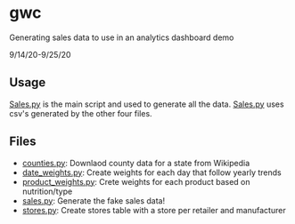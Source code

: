 # gwc
Generating sales data to use in an analytics dashboard demo

9/14/20-9/25/20

## Usage
[Sales.py](sales.py) is the main script and used to generate all the data. [Sales.py](sales.py) uses csv's generated by the other four files.

## Files
- [counties.py](counties.py): Downlaod county data for a state from Wikipedia
- [date_weights.py](date_weights.py): Create weights for each day that follow yearly trends
- [product_weights.py](product_weights.py): Crete weights for each product based on nutrition/type
- [sales.py](sales.py): Generate the fake sales data!
- [stores.py](stores.py): Create stores table with a store per retailer and manufacturer
